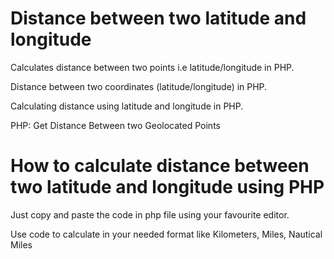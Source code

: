 # Distance between two latitude and longitude
Calculates distance between two points i.e latitude/longitude in PHP. 

Distance between two coordinates (latitude/longitude) in PHP. 

Calculating distance using latitude and longitude in PHP.

PHP: Get Distance Between two Geolocated Points


# How to calculate distance between two latitude and longitude using PHP
Just copy and paste the code in php file using your favourite editor.

Use code to calculate in your needed format like Kilometers, Miles, Nautical Miles
